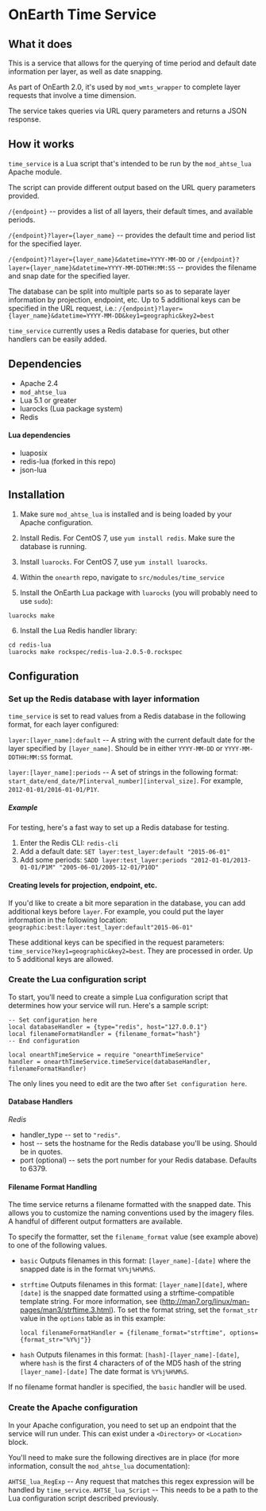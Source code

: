 # OnEarth Time Service

## What it does

This is a service that allows for the querying of time period and default date
information per layer, as well as date snapping.

As part of OnEarth 2.0, it's used by `mod_wmts_wrapper` to complete layer
requests that involve a time dimension.

The service takes queries via URL query parameters and returns a JSON response.

## How it works

`time_service` is a Lua script that's intended to be run by the `mod_ahtse_lua`
Apache module.

The script can provide different output based on the URL query parameters
provided.

`/{endpoint}` -- provides a list of all layers, their default times, and
available periods.

`/{endpoint}?layer={layer_name}` -- provides the default time and period list
for the specified layer.

`/{endpoint}?layer={layer_name}&datetime=YYYY-MM-DD` or
`/{endpoint}?layer={layer_name}&datetime=YYYY-MM-DDTHH:MM:SS` -- provides the
filename and snap date for the specified layer.

The database can be split into multiple parts so as to separate layer
information by projection, endpoint, etc. Up to 5 additional keys can be
specified in the URL request, i.e.:
`/{endpoint}?layer={layer_name}&datetime=YYYY-MM-DD&key1=geographic&key2=best`

`time_service` currently uses a Redis database for queries, but other handlers can
be easily added.

## Dependencies

-   Apache 2.4
-   `mod_ahtse_lua`
-   Lua 5.1 or greater
-   luarocks (Lua package system)
-   Redis

#### Lua dependencies

-   luaposix
-   redis-lua (forked in this repo)
-   json-lua

## Installation

1. Make sure `mod_ahtse_lua` is installed and is being loaded by your Apache
   configuration.

2. Install Redis. For CentOS 7, use `yum install redis`. Make sure the database
   is running.

3. Install `luarocks`. For CentOS 7, use `yum install luarocks`.

4. Within the `onearth` repo, navigate to `src/modules/time_service`

5. Install the OnEarth Lua package with `luarocks` (you will probably need to
   use `sudo`):

```
luarocks make
```

6. Install the Lua Redis handler library:

```
cd redis-lua
luarocks make rockspec/redis-lua-2.0.5-0.rockspec
```

## Configuration

### Set up the Redis database with layer information

`time_service` is set to read values from a Redis database in the following format,
for each layer configured:

`layer:[layer_name]:default` -- A string with the current default date for the
layer specified by `[layer_name]`. Should be in either `YYYY-MM-DD` or
`YYYY-MM-DDTHH:MM:SS` format.

`layer:[layer_name]:periods` -- A set of strings in the following format:
`start_date/end_date/P[interval_number][interval_size]`. For example,
`2012-01-01/2016-01-01/P1Y`.

##### Example

For testing, here's a fast way to set up a Redis database for testing.

1. Enter the Redis CLI: `redis-cli`
2. Add a default date: `SET layer:test_layer:default "2015-06-01"`
3. Add some periods: `SADD layer:test_layer:periods "2012-01-01/2013-01-01/P1M" "2005-06-01/2005-12-01/P10D"`

#### Creating levels for projection, endpoint, etc.

If you'd like to create a bit more separation in the database, you can add
additional keys before `layer`. For example, you could put the layer information
in the following location:
`geographic:best:layer:test_layer:default"2015-06-01"`

These additional keys can be specified in the request parameters:
`time_service?key1=geographic&key2=best`. They are processed in order. Up to 5
additional keys are allowed.

### Create the Lua configuration script

To start, you'll need to create a simple Lua configuration script that
determines how your service will run. Here's a sample script:

```
-- Set configuration here
local databaseHandler = {type="redis", host="127.0.0.1"}
local filenameFormatHandler = {filename_format="hash"}
-- End configuration

local onearthTimeService = require "onearthTimeService"
handler = onearthTimeService.timeService(databaseHandler, filenameFormatHandler)
```

The only lines you need to edit are the two after `Set configuration here`.

#### Database Handlers

_Redis_

-   handler_type -- set to `"redis"`.
-   host -- sets the hostname for the Redis database you'll be using. Should be in
    quotes.
-   port (optional) -- sets the port number for your Redis database. Defaults to 6379.

#### Filename Format Handling

The time service returns a filename formatted with the snapped date. This allows you to customize the naming conventions used by the imagery files. A handful of different output formatters are available.

To specify the formatter, set the `filename_format` value (see example above) to one of the following values.

-   `basic` Outputs filenames in this format: `[layer_name]-[date]` where the snapped date is in the format `%Y%j%H%M%S`.

-   `strftime` Outputs filenames in this format: `[layer_name][date]`, where
    `[date]` is the snapped date formatted using a strftime-compatible template string. For more
    information, see (http://man7.org/linux/man-pages/man3/strftime.3.html). To set the format string, set the `format_str` value in the `options` table as in this example:

    `local filenameFormatHandler = {filename_format="strftime", options={format_str="%Y%j"}}`

-   `hash` Outputs filenames in this format: `[hash]-[layer_name]-[date]`, where `hash` is the first 4 characters of of the MD5 hash of the string `[layer_name]-[date]` The date format is `%Y%j%H%M%S`.

If no filename format handler is specified, the `basic` handler will be used.

### Create the Apache configuration

In your Apache configuration, you need to set up an endpoint that the service
will run under. This can exist under a `<Directory>` or `<Location>` block.

You'll need to make sure the following directives are in place (for more
information, consult the `mod_ahtse_lua` documentation):

`AHTSE_lua_RegExp` -- Any request that matches this regex expression will be
handled by `time_service`. `AHTSE_lua_Script` -- This needs to be a path to the Lua
configuration script described previously.
